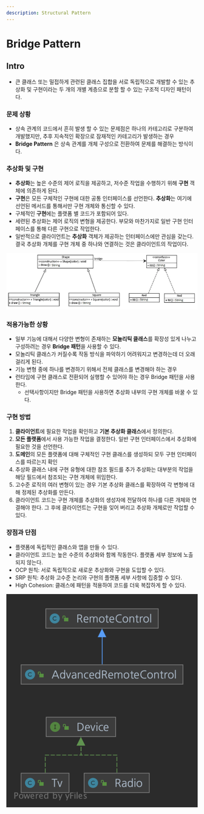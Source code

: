 ```yaml
---
description: Structural Pattern
---
```


# Bridge Pattern

## Intro

* 큰 클래스 또는 밀접하게 관련된 클래스 집합을 서로 독립적으로 개발할 수 있는 추상화 및 구현이라는 두 개의 개별 계층으로 분할 할 수 있는 구조적 디자인 패턴이다.

### 문제 상황

* 상속 관계의 코드에서 흔히 발생 할 수 있는 문제점은 하나의 카테고리로 구분하여 개발했지만, 추후 지속적인 확장으로 잠재적인 카테고리가 발생하는 경우
* **Bridge Pattern** 은 상속 관계를 개체 구성으로 전환하여 문제를 해결하는 방식이다.

### **추상화** 및 **구현**

* **추상화**는 높은 수준의 제어 로직을 제공하고, 저수준 작업을 수행하기 위해 **구현** 객체에 의존하게 된다.
* **구현**은 모든 구체적인 구현에 대한 공통 인터페이스를 선언한다. **추상화**는 여기에 선언된 메서드를 통해서만 구현 개체와 통신할 수 있다.
* 구체적인 **구현**에는 플랫폼 별 코드가 포함되어 있다.
* 세련된 추상화는 제어 로직의 변형을 제공한다. 부모와 마찬가지로 일반 구현 인터페이스를 통해 다른 구현으로 작업한다.
* 일반적으로 클라이언트는 **추상화** 객체가 제공하는 인터페이스에만 관심을 갖는다. 결국 추상화 개체를 구현 개체 중 하나와 연결하는 것은 클라이언트의 작업이다.

![Color &amp; Shape](../../.gitbook/assets/shape.png)

### 적용가능한 상황

* 일부 기능에 대해서 다양한 변형이 존재하는 **모놀리틱 클래스**를 확장성 있게 나누고 구성하려는 경우 **Bridge 패턴**을 사용할 수 있다.
* 모놀리틱 클래스가 커질수록 작동 방식을 파악하기 어려워지고 변경하는데 더 오래 걸리게 된다.
* 기능 변형 중에 하나를 변경하기 위해서 전체 클래스를 변경해야 하는 경우
* 런타임에 구현 클래스로 전환되어 실행할 수 있어야 하는 경우 Bridge 패턴을 사용한다.
	* 선택사항이지만 Bridge 패턴을 사용하면 추상화 내부의 구현 개체를 바꿀 수 있다.

### 구현 방법

1. **클라이언트**에 필요한 작업을 확인하고 **기본 추상화 클래스**에서 정의한다.
2. **모든 플랫폼**에서 사용 가능한 작업을 결정한다. 일반 구현 인터페이스에서 추상화에 필요한 것을 선언한다.
3. **도메인**의 모든 플랫폼에 대해 구체적인 구현 클래스를 생성하되 모두 구현 인터페이스를 따르는지 확인
4. 추상화 클래스 내에 구현 유형에 대한 참조 필드를 추가 추상화는 대부분의 작업을 해당 필드에서 참조되는 구현 개체에 위임한다.
5. 고수준 로직의 여러 변형이 있는 경우 기본 추상화 클래스를 확장하여 각 변형에 대해 정제된 추상화를 만든다.
6. 클라이언트 코드는 구현 개체를 추상화의 생성자에 전달하여 하나를 다른 개체와 연결해야 한다. 그 후에 클라이언트는 구현을 잊어 버리고 추상화 개체로만 작업할 수 있다.

### 장점과 단점

* 플랫폼에 독립적인 클래스와 앱을 만들 수 있다.
* 클라이언트 코드는 높은 수준의 추상화와 함께 작동한다. 플랫폼 세부 정보에 노출되지 않는다.
* OCP 원칙: 서로 독립적으로 새로운 추상화와 구현을 도입할 수 있다.
* SRP 원칙: 추상화 고수준 논리와 구현의 플랫폼 세부 사항에 집중할 수 있다.
* High Cohesion: 클래스에 패턴을 적용하여 코드를 더욱 복잡하게 할 수 있다.

![Bridge Pattern](../../.gitbook/assets/tv_bridge.png)
